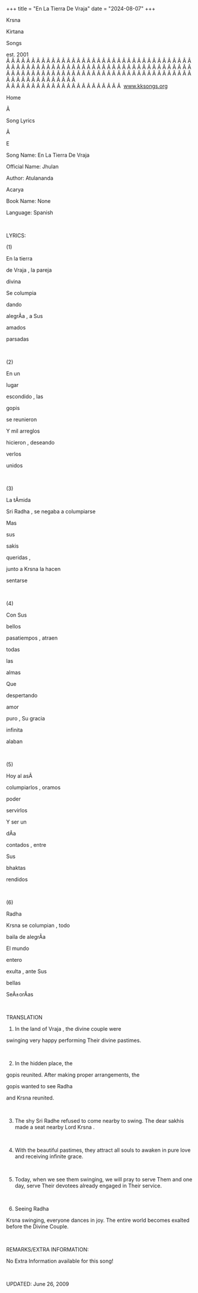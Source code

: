 +++ 
title = "En La Tierra De Vraja"
date = "2024-08-07"
+++

Krsna
 
Kirtana
 
Songs

est. 2001
Â Â Â Â Â Â Â Â Â Â Â Â Â Â Â Â Â Â Â Â Â Â Â Â Â Â Â Â Â Â Â Â Â Â Â Â Â Â Â Â Â Â Â Â Â Â Â Â Â Â Â Â Â Â Â Â Â Â Â Â Â Â Â Â Â Â Â Â Â Â Â Â Â Â Â Â Â Â Â Â Â Â Â Â Â Â Â Â Â Â Â Â Â Â Â Â Â Â Â Â Â Â Â Â Â Â Â Â Â Â Â Â Â Â Â Â Â Â Â Â Â Â Â Â Â  
Â Â Â Â Â Â Â Â Â Â Â Â Â Â Â Â Â Â Â Â Â Â Â  
www.kksongs.org








Home


Ã 
 
Song Lyrics
 
Ã 
 
E


Song Name: En La Tierra De 
Vraja


Official Name: 
Jhulan


Author: 
Atulananda
 
Acarya


Book Name: None


Language: 
Spanish


 


LYRICS:


(1)


En la 
tierra

de 
Vraja
, la 
pareja
 
divina


Se 
columpia


dando
 
alegrÃ­a
, a 
Sus
 
amados


parsadas


 


(2)


En 
un


lugar
 
escondido
, 
las
 
gopis

se 
reunieron


Y mil 
arreglos


hicieron
, 
deseando
 
verlos
 
unidos


 


(3)


La 
tÃ­mida

Sri 
Radha
, se 
negaba
 a 
columpiarse


Mas
 
sus
 
sakis
 
queridas
,

junto
 a 
Krsna
 la 
hacen
 
sentarse


 


(4)


Con 
Sus


bellos
 
pasatiempos
, 
atraen
 
todas
 
las


almas


Que
 
despertando
 
amor
 
puro
, Su 
gracia


infinita
 
alaban


 


(5)


Hoy al 
asÃ­


columpiarlos
, 
oramos
 
poder
 
servirlos


Y ser 
un


dÃ­a
 
contados
, 
entre
 
Sus
 
bhaktas


rendidos


 


(6)


Radha
 
Krsna
 se 
columpian
, 
todo
 
baila
 de 
alegrÃ­a


El 
mundo


entero
 
exulta
, ante 
Sus
 
bellas
 
SeÃ±orÃ­as


 


TRANSLATION


1) In the 
land
 of 
Vraja
, the divine 
couple were

swinging very happy performing Their divine pastimes.


 


2) In the hidden place, the

gopis
 reunited. After making proper arrangements, the

gopis
 wanted to see 
Radha

and 
Krsna
 reunited.


 


3) The shy Sri 
Radhe
 refused to come nearby to swing. The dear 
sakhis
 made a seat nearby Lord 
Krsna
.


 


4) With the beautiful
pastimes, they attract all souls to awaken in pure love and receiving infinite
grace.


 


5) Today, when we see them
swinging, we will pray to serve 
Them
 and one day,
serve Their devotees already engaged in Their service.


 


6) Seeing 
Radha
 
Krsna
 swinging, everyone
dances in joy. The entire world becomes exalted before the Divine Couple.


 


REMARKS/EXTRA INFORMATION:


No
Extra Information available for this song!


 


UPDATED:
 June 26, 2009